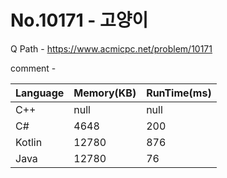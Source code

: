 # No.10171 - 고양이
Q Path - https://www.acmicpc.net/problem/10171

comment - 

Language | Memory(KB) | RunTime(ms)
------------ | ------------- | ------
C++ | null | null 
C# | 4648 | 200 
Kotlin | 12780 | 876 
Java | 12780 | 76 

